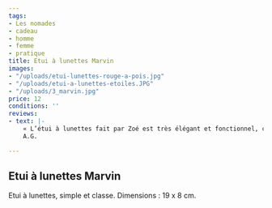 ```yaml
---
tags:
- Les nomades
- cadeau
- homme
- femme
- pratique
title: Etui à lunettes Marvin
images:
- "/uploads/etui-lunettes-rouge-a-pois.jpg"
- "/uploads/etui-a-lunettes-etoiles.JPG"
- "/uploads/3_marvin.jpg"
price: 12
conditions: ''
reviews:
- text: |-
    « L’étui à lunettes fait par Zoé est très élégant et fonctionnel, c’est exactement ce que je voulais. À ma demande, Zoé y a ajouté une petite cordelette avec un anneau pour pouvoir l’attacher à mon sac, pour trouver mes lunettes rapidement et ne pas perdre l’étui. »
    A.G.

---
```

## Etui à lunettes Marvin

Etui à lunettes, simple et classe. Dimensions : 19 x 8 cm.